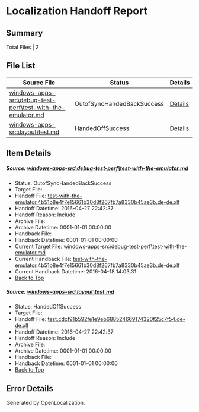 # <a name='report-top'></a> Localization Handoff Report

## Summary
 Total Files | 2

## File List
 Source File | Status | Details 
 ----------- | ------ | ------- 
 [windows-apps-src\debug-test-perf\test-with-the-emulator.md](https://github.com/Microsoft/windows-apps/blob/0c84afb738291fbd4fed6789de1f244bf69b1183/windows-apps-src/debug-test-perf/test-with-the-emulator.md) | OutofSyncHandedBackSuccess | [Details](#1706d4b016d1c796fdc51d050ebd35dd8a2f54651974)
 [windows-apps-src\layout\test.md](https://github.com/Microsoft/windows-apps/blob/ceb84c7a05b4505a440b46567fac8c145aa93423/windows-apps-src/layout/test.md) | HandedOffSuccess | [Details](#8907584e67e82daf74a39accc937d0bbfa3b81fe3201)

## Item Details
##### <a name='1706d4b016d1c796fdc51d050ebd35dd8a2f54651974'></a> Source: [windows-apps-src\debug-test-perf\test-with-the-emulator.md](https://github.com/Microsoft/windows-apps/blob/0c84afb738291fbd4fed6789de1f244bf69b1183/windows-apps-src/debug-test-perf/test-with-the-emulator.md)
* Status: OutofSyncHandedBackSuccess
* Target File: 
* Handoff File: [test-with-the-emulator.4b51b8e4f7e15661b30d8f267fb7a8330b45ae3b.de-de.xlf](https://github.com/Microsoft/WDG.handoff/blob/d64542c74e76e958288362affd1f91db32f93f00/ol-handoff/Microsoft/windows-apps.de-de/master/test-with-the-emulator.4b51b8e4f7e15661b30d8f267fb7a8330b45ae3b.de-de.xlf)
* Handoff Datetime: 2016-04-27 22:42:37
* Handoff Reason: Include
* Archive File: 
* Archive Datetime: 0001-01-01 00:00:00
* Handback File: 
* Handback Datetime: 0001-01-01 00:00:00
* Current Target File: [windows-apps-src\debug-test-perf\test-with-the-emulator.md](https://github.com/Microsoft/windows-apps.de-de/blob/9cd74b5db042a750f17f0215af04616666b94b70/windows-apps-src/debug-test-perf/test-with-the-emulator.md)
* Current Handback File: [test-with-the-emulator.4b51b8e4f7e15661b30d8f267fb7a8330b45ae3b.de-de.xlf](https://github.com/Microsoft/WDG.handback/blob/f66758c0e4a625f9be529dd679ab0bb9b61495fc/ol-handback/Microsoft/windows-apps.de-de/master/test-with-the-emulator.4b51b8e4f7e15661b30d8f267fb7a8330b45ae3b.de-de.xlf)
* Current Handback Datetime: 2016-04-18 14:03:31
* [Back to Top](#report-top)

##### <a name='8907584e67e82daf74a39accc937d0bbfa3b81fe3201'></a> Source: [windows-apps-src\layout\test.md](https://github.com/Microsoft/windows-apps/blob/ceb84c7a05b4505a440b46567fac8c145aa93423/windows-apps-src/layout/test.md)
* Status: HandedOffSuccess
* Target File: 
* Handoff File: [test.cdcf91b592fe1e9eb688524669174320f25c7f54.de-de.xlf](https://github.com/Microsoft/WDG.handoff/blob/d64542c74e76e958288362affd1f91db32f93f00/ol-handoff/Microsoft/windows-apps.de-de/master/test.cdcf91b592fe1e9eb688524669174320f25c7f54.de-de.xlf)
* Handoff Datetime: 2016-04-27 22:42:37
* Handoff Reason: Include
* Archive File: 
* Archive Datetime: 0001-01-01 00:00:00
* Handback File: 
* Handback Datetime: 0001-01-01 00:00:00
* [Back to Top](#report-top)


## Error Details

Generated by OpenLocalization.
